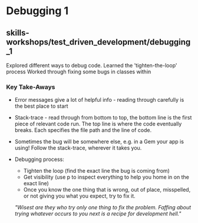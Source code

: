 # Debugging 1

## skills-workshops/test_driven_development/debugging_1

Explored different ways to debug code.
Learned the 'tighten-the-loop' process
Worked through fixing some bugs in classes within

### Key Take-Aways
- Error messages give a lot of helpful info - reading through carefully is the best place to start
- Stack-trace - read through from bottom to top, the bottom line is the first piece of relevant code run. The top line is where the code eventually breaks. Each specifies the file path and the line of code.
- Sometimes the bug will be somewhere else, e.g. in a Gem your app is using! Follow the stack-trace, wherever it takes you.
- Debugging process:
  - Tighten the loop (find the exact line the bug is coming from)
  - Get visibility (use p to inspect everything to help you home in on the exact line)
  - Once you know the one thing that is wrong, out of place, misspelled, or not giving you what you expect, try to fix it.

  *"Wisest are they who try only one thing to fix the problem. Faffing about trying whatever occurs to you next is a recipe for development hell."*

